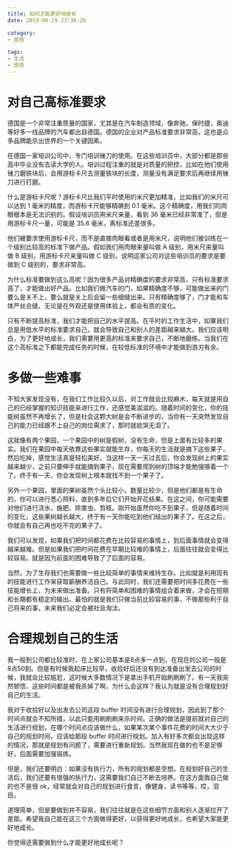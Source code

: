 ```yaml
---
title: 如何才能更好地成长
date: 2019-06-29 23:36:26

category:
- 感悟

tags:
- 生活
- 感悟
---
```

# 对自己高标准要求
德国是一个非常注重质量的国家，尤其是在汽车制造领域，像奔驰，保时捷，奥迪等好多一线品牌的汽车都出自德国。德国的企业对产品标准要求非常高，这也是众多品牌能杀出世界的一个关键因素。

在德国一家培训公司中，专门培训锉刀的使用。在这些培训员中，大部分都是那些高中毕业没有去读大学的人。培训过程注重的就是对质量的把控，比如在他们使用锉刀磨铁块后，会用游标卡尺去测量铁块的长度，测量没有满足要求后再继续用锉刀进行打磨。

什么是游标卡尺呢？游标卡尺比我们平时使用的米尺更加精准，比如我们的米尺可以达到 1 毫米的精度，而游标卡尺能够精确到 0.1 毫米。这个精确度，用我们的肉眼根本是无法识别的。假设培训员用米尺来量，看到 36 毫米已经非常准了，但是用游标卡尺一量，可能是 35.6 毫米，离标准还差很多。

他们被要求使用游标卡尺，而不是直接肉眼看或者是用米尺，说明他们被训练在一个级别比较高的标准下做产品。假如我们用肉眼来量叫做 A 级别，用米尺来量叫做 B 级别，用游标卡尺来量叫做 C 级别，说明这家公司对这些培训员的要求是要做到 C 级别的，要求非常高。

为什么标准要做到这么高呢？因为很多产品对精确度的要求非常高，只有标准要求高了，才能做出好产品。比如我们做汽车的门，如果精确度不够，可能做出来的门要么是关不上，要么就是关上后会留一些细缝出来。只有精确度够了，门才能和车体严丝合缝，无论是在外观还是使用体验上，都会有质的变化。

只有不断提高标准，我们才能把自己的水平提高。在平时的工作生活中，如果我们总是用低水平的标准要求自己，就会导致自己和别人的差距越来越大。我们应该明白，为了更好地成长，我们需要用更高的标准来要求自己，不断地磨练。当我们在这个高标准之下都能完成任务的时候，在较低标准的环境中才能做到游刃有余。

# 多做一些难事
不知大家发现没有，在我们工作比较久以后，对工作就会比较麻木，每天就是用自己的已经掌握的知识技能来进行工作，还感觉美滋滋的。随着时间的变化，你的技能树虽然不再增长了，但是社会这颗大树是会不断进步的，当你有一天突然发现自己的能力已经跟不上自己的岗位需求了，那时就欲哭无泪了。

这就像有两个果园，一个果园中的树是假树，没有生命，但是上面有比较多的果实。我们在果园中每天依靠这些果实就能生存，你每天的生活就是摘下这些果子，然后吃掉，感觉生活真是轻松美好。当这样一天一天过去后，你会发现树上的果实越来越少，之前只要伸手就能摘到果子，现在需要爬到树的顶端才能勉强够着一个了。终于有一天，你会发现树上根本就找不到一个果子了。

另外一个果园，里面的果树虽然个头比较小，数量比较少，但是他们都是有生命的，你可以进行悉心照料，直到多年后它们开始开花结果。在这之间，你可能需要对他们进行浇水、施肥、除害虫、剪枝。刚开始虽然你吃不到果子，但是随着时间的变化，这些果树越长越大，终于有一天你能吃到他们结出的果子了。在这之后，你就会有自己再也吃不完的果子了。

我们可以发现，如果我们把时间都花费在比较容易的事情上，到后面事情就会变得越来越难。但是如果我们把时间花费在早期比较难的事情上，后面往往就会变得比较容易。就是因为前面的困难导致了了后面的容易。

当然，为了生存我们也需要做一些比较简单的事情来维持生存。比如就是利用现有的技能进行工作来获取薪酬养活自己。与此同时，我们还需要把时间多花费在一些技能增长上，为未来做出准备。只有将简单和困难的事情组合着来做，才会在短期和长期都有稳定的输出。最怕的就是我们只做当前比较容易的事，不做那些利于自己将来的事，未来我们必定会被社会淘汰。

# 合理规划自己的生活
我一般到公司都比较准时，在上家公司基本是8点多一点到，在现在的公司一般是8点50到。但是有时候我起床比较早，收拾好后还没有到达准备出发去公司的时候，我就会比较尴尬，这时候大多数情况下是拿出手机开始刷刷刷了。有一天我突然顿悟，这些时间都是被我杀掉了啊，为什么会这样？我认为就是没有合理规划好自己的生活。

我对于收拾好以及出发去公司这段 buffer 时间没有进行合理规划，因此到了那个时间点就会不知所措，以此只能用刷刷刷来杀时间。正确的做法是提前就对自己的生活进行规划，在哪个时间点应该做什么，如果某次某个事件花费的时间大大少于自己的规划时间，应该给那段 buffer 时间进行规划。加入有好多次都会出现这样的情况，那就是规划有问题了，需要进行重新规划。当然我现在做的也不是足够好，后面需要加强锻炼。

但是，我们还要明白：如果没有执行力，所有的规划都是空想。在规划好自己的生活后，我们还要有很强的执行力，这需要我们自己不断去培养。在这方面我自己做的也不是很 ok，经常就会对自己的规划进行食言，像健身，读书等等，哎，泪目。

道理简单，但是要做到并不容易，我们往往就是在这些细节方面和别人逐渐拉开了差距。希望我自己能在这三个方面做得更好，以获得更好地成长，也希望大家能更好地成长。

你觉得还需要做到什么才能更好地成长呢？